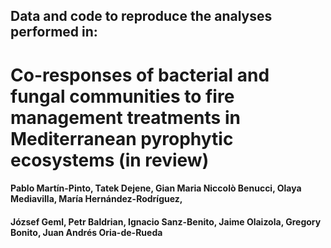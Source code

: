## Data and code to reproduce the analyses performed in:

# Co-responses of bacterial and fungal communities to fire management treatments in Mediterranean pyrophytic ecosystems (in review)

#### Pablo Martín-Pinto, Tatek Dejene, Gian Maria Niccolò Benucci, Olaya Mediavilla, María Hernández-Rodríguez,
#### József Geml, Petr Baldrian, Ignacio Sanz-Benito, Jaime Olaizola, Gregory Bonito, Juan Andrés Oria-de-Rueda



